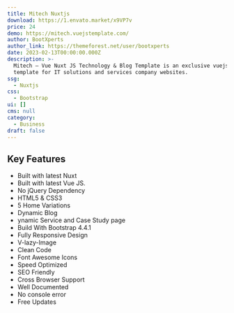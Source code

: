 ```yaml
---
title: Mitech Nuxtjs
download: https://1.envato.market/x9VP7v
price: 24
demo: https://mitech.vuejstemplate.com/
author: BootXperts
author_link: https://themeforest.net/user/bootxperts
date: 2023-02-13T00:00:00.000Z
description: >-
  Mitech – Vue Nuxt JS Technology & Blog Template is an exclusive vuejs website
  template for IT solutions and services company websites.
ssg:
  - Nuxtjs
css:
  - Bootstrap
ui: []
cms: null
category:
  - Business
draft: false
---
```

## Key Features

- Built with latest Nuxt
- Built with latest Vue JS.
- No jQuery Dependency
- HTML5 & CSS3
- 5 Home Variations
- Dynamic Blog
- ynamic Service and Case Study page
- Build With Bootstrap 4.4.1
- Fully Responsive Design
- V-lazy-Image
- Clean Code
- Font Awesome Icons
- Speed Optimized
- SEO Friendly
- Cross Browser Support
- Well Documented
- No console error
- Free Updates
